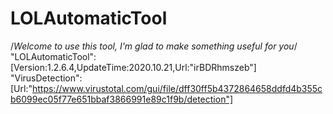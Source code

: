 # LOLAutomaticTool
/*Welcome to use this tool, I'm glad to make something useful for you*/
"LOLAutomaticTool":[Version:1.2.6.4,UpdateTime:2020.10.21,Url:"irBDRhmszeb"]
"VirusDetection":[Url:"https://www.virustotal.com/gui/file/dff30ff5b4372864658ddfd4b355cb6099ec05f77e651bbaf3866991e89c1f9b/detection"]
